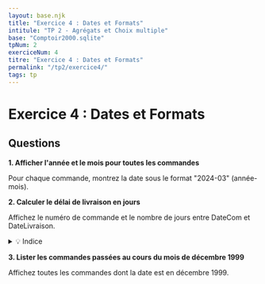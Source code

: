 ```yaml
---
layout: base.njk
title: "Exercice 4 : Dates et Formats"
intitule: "TP 2 - Agrégats et Choix multiple"
base: "Comptoir2000.sqlite"
tpNum: 2
exerciceNum: 4
titre: "Exercice 4 : Dates et Formats"
permalink: "/tp2/exercice4/"
tags: tp
---
```


# Exercice 4 : Dates et Formats

## Questions

**1. Afficher l'année et le mois pour toutes les commandes**

Pour chaque commande, montrez la date sous le format "2024-03" (année-mois).

**2. Calculer le délai de livraison en jours**

Affichez le numéro de commande et le nombre de jours entre DateCom et DateLivraison.

<details>
<summary>💡 Indice</summary>

La fonction `JULIANDAY()` convertit une date en nombre de jours depuis une date de référence.
</details>

**3. Lister les commandes passées au cours du mois de décembre 1999**

Affichez toutes les commandes dont la date est en décembre 1999.


